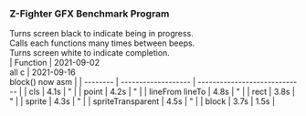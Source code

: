 ### Z-Fighter GFX Benchmark Program
Turns screen black to indicate being in progress.  
Calls each functions many times between beeps.  
Turns screen white to indicate completion.  
| Function | 2021-09-02<br>all c | 2021-09-16<br>block() now asm |
| -------- | ------------------- | ----------------------------- |
| cls | 4.1s | " |
| point | 4.2s | " |
| lineFrom lineTo | 4.8s | " |
| rect | 3.8s | " |
| sprite | 4.3s | " |
| spriteTransparent | 4.5s | " |
| block | 3.7s | 1.5s |

